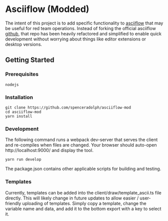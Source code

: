 # Asciiflow (Modded)

The intent of this project is to add specific functionality to [asciiflow](https://asciiflow.com) that may be useful for red team operations.
Instead of forking the official asciiflow [github](https://github.com/lewish/asciiflow), that repo has been heavily refactored and simplified to enable quick development without worrying about things like editor extensions or desktop versions.

## Getting Started

### Prerequisites

```
nodejs
```

### Installation

```
git clone https://github.com/spenceradolph/asciiflow-mod
cd asciiflow-mod
yarn install
```

### Development

The following command runs a webpack dev-server that serves the client and re-compiles when files are changed.
Your browser should auto-open http://localhost:9000/ and display the tool.

```
yarn run develop
```

The package.json contains other applicable scripts for building and testing.

### Templates

Currently, templates can be added into the client/draw/template_ascii.ts file directly.
This will likely change in future updates to allow easier / user-friendly uploading of templates.
Simply copy a template, change the variable name and data, and add it to the bottom export with a key to select it.
